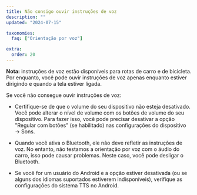 ```yaml
---
title: Não consigo ouvir instruções de voz
description: ""
updated: "2024-07-15"

taxonomies:
  faq: ["Orientação por voz"]

extra:
  order: 20
---
```



**Nota:** instruções de voz estão disponíveis para rotas de carro e de bicicleta. Por enquanto, você pode ouvir instruções de voz apenas enquanto estiver dirigindo e quando a tela estiver ligada.

Se você não consegue ouvir instruções de voz:

* Certifique-se de que o volume do seu dispositivo não esteja desativado. Você pode alterar o nível de volume com os botões de volume do seu dispositivo. Para fazer isso, você pode precisar desativar a opção "Regular com botões" (se habilitado) nas configurações do dispositivo → Sons.

* Quando você ativa o Bluetooth, ele não deve refletir as instruções de voz. No entanto, não testamos a orientação por voz com o áudio do carro, isso pode causar problemas. Neste caso, você pode desligar o Bluetooth.

* Se você for um usuário do Android e a opção estiver desativada (ou se alguns dos idiomas suportados estiverem indisponíveis), verifique as configurações do sistema TTS no Android.
